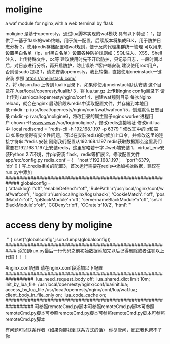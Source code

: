 # moligine
a  waf module for nginx,with a web terminal by flask

 moligine 是基于openresty，通过lua脚本实现的waf模块
 具有以下特点：
 1，提供了一基于flask的web终端，用于统一配置，后续版本将集成ELK，用于防护日志分析
 2，使用redis存储配置和waf规则，便于反向代理集群统一管理
可以用来设置黑白名单（ip，url黑白名单）设置各种防护规则如：SQL注入、XSS、Shell注入，上传特殊文件，cc等
建议使用时先不开启防护，只记录日志，一段时间以后，对日志进行分析，再开启防护，防止误杀
#客户端安装,建议使用root用户，否则请sudo 提权
1，请先安装openresty，我比较懒，直接使用oneinstack一键安装 参照 https://oneinstack.com/  
2，将 dkjson.lua 上传到 lualib目录下，如果你使用oneinstack默认安装 这个目录在 /usr/local/openresty/lualib/
3，将 lua.tar.gz 上传到nginx config目录下 请上传到 /usr/local/openresty/nginx/conf
4，创建waf规则目录 每次Nginx reload，就会在nginx 启动阶段从redis中读取配置文件，并存储到本地目录 mkdir -p /usr/local/openresty/nginx/conf/waf/wafconf/5，创建默认日志目录 mkdir -p /var/log/moligine6，将改目录的属主赋予nginx worker进程用户 chown -R www.www /var/log/moligine7，修改redis连接地址 修改init.lua中  local rediscmd = "redis-cli -h 192.168.1.197 -p 6379 " 修改其中的ip和端口 如果你觉得有安全性问题，可以在安装redis的时候加上口令，并修改这里的连接字符串
#redis 安装
刚刚我们配置从192.168.1.197 redis获取数据那么这里我们需要在192.168.1.197上安装redis，这里省略若干字
#web端安装
1，virtual_env安装Python 2.7环境，并pip安装 flask，redis等扩展
2，修改配置文件app/etc/config.py redis_conf = {    'host':'192.168.1.197',    'port':6379,    'db':0 } 写上redis相关的配置3，首次运行需要在redis中添加初始数据，建议在run.py中添加
#############################################################
globalconfig = { 'attacklog':r'off', 'enableDefend':r'off', 'RulePath':r'/usr/local/nginx/conf/waf/wafconf/', 'logdir':r'/usr/local/nginx/logs/hack/', 'CookieMatch':r'off', 'postMatch':r'off', 'ipBlockModule':r'off', 'servernameBlackModule':r'off', 'snUrlBlackModule':r'off', 'CCDeny':r'off', 'CCrate':r'10/2', 'html':'''  <h1>access deny by moligine</h1> '''}
r.set("globalconfig",json.dumps(globalconfig))
############################################################
添加到run.py最后一行代码之前初始数据添加完以后记得删除或者注销以上代码！！！

#nginx.conf配置
请在nginx.conf段添加以下配置
##################################################################  
lua_need_request_body off;  
lua_shared_dict limit 10m;  
init_by_lua_file  /usr/local/openresty/nginx/conf/lua/init.lua;  
access_by_lua_file /usr/local/openresty/nginx/conf/lua/waf.lua;  
client_body_in_file_only on;  
lua_code_cache on;
##################################################################
可参照remoteCmd.py脚本可参照remoteCmd.py脚本可参照remoteCmd.py脚本可参照remoteCmd.py脚本可参照remoteCmd.py脚本可参照remoteCmd.py脚本

有问题可以联系作者（如果你能找到联系方式的话）
你尽管问，反正我也帮不了你

